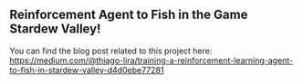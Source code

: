 ## Reinforcement Agent to Fish in the Game Stardew Valley!

You can find the blog post related to this project here: https://medium.com/@thiago-lira/training-a-reinforcement-learning-agent-to-fish-in-stardew-valley-d4d0ebe77281
